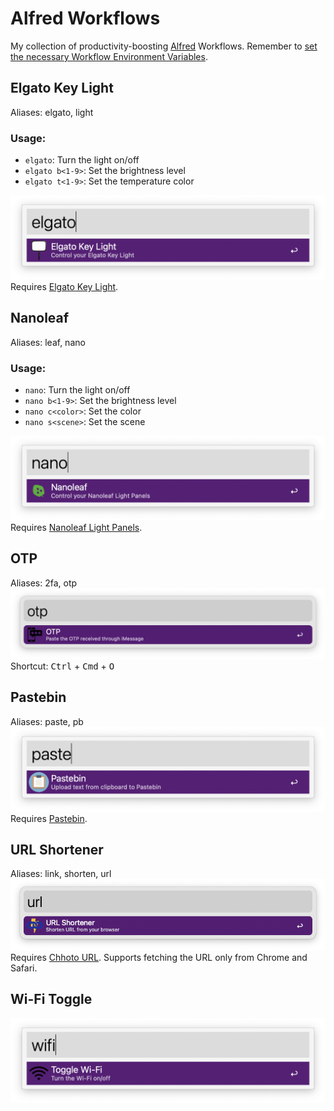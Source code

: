 # Alfred Workflows

My collection of productivity-boosting [Alfred](https://www.alfredapp.com/powerpack/) Workflows. Remember to [set the necessary Workflow Environment Variables](https://www.alfredapp.com/help/workflows/advanced/variables/#environment).

## Elgato Key Light
Aliases: elgato, light
### Usage:
* `elgato`: Turn the light on/off
* `elgato b<1-9>`: Set the brightness level
* `elgato t<1-9>`: Set the temperature color

![Elgato Key Light](images/elgato.png)
Requires [Elgato Key Light](https://www.elgato.com/en/key-light).


## Nanoleaf
Aliases: leaf, nano
### Usage:
* `nano`: Turn the light on/off
* `nano b<1-9>`: Set the brightness level
* `nano c<color>`: Set the color
* `nano s<scene>`: Set the scene

![Nanoleaf](images/nanoleaf.png)
Requires [Nanoleaf Light Panels](https://nanoleaf.me/en-US/products/nanoleaf-light-panels).

## OTP
Aliases: 2fa, otp
![OTP](images/otp.png)
Shortcut: <kbd>Ctrl</kbd> + <kbd>Cmd</kbd> + <kbd>O</kbd>

## Pastebin
Aliases: paste, pb
![Pastebin](images/paste.png)
Requires [Pastebin](https://github.com/mkaczanowski/pastebin).

## URL Shortener
Aliases: link, shorten, url
![URL Shortener](images/url.png)
Requires [Chhoto URL](https://github.com/SinTan1729/chhoto-url). Supports fetching the URL only from Chrome and Safari.

## Wi-Fi Toggle
![Wi-Fi Toggle](images/wifi.png)
